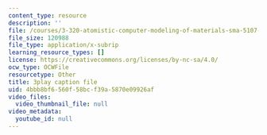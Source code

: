 ```yaml
---
content_type: resource
description: ''
file: /courses/3-320-atomistic-computer-modeling-of-materials-sma-5107-spring-2005/4bbb8bf6560f58bcf39a5870e09926af_HcQ7bdBGbEs.srt
file_size: 120988
file_type: application/x-subrip
learning_resource_types: []
license: https://creativecommons.org/licenses/by-nc-sa/4.0/
ocw_type: OCWFile
resourcetype: Other
title: 3play caption file
uid: 4bbb8bf6-560f-58bc-f39a-5870e09926af
video_files:
  video_thumbnail_file: null
video_metadata:
  youtube_id: null
---
```

